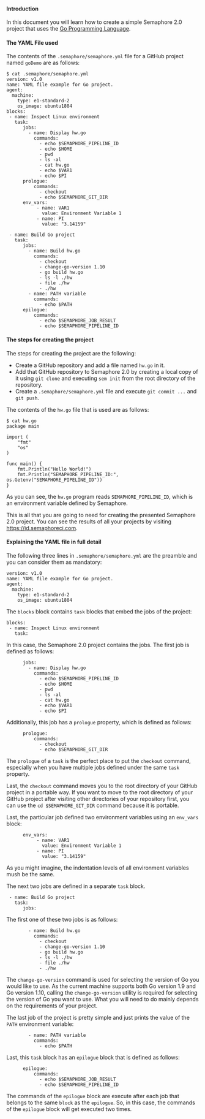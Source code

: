 #### Introduction

In this document you will learn how to create a simple Semaphore 2.0
project that uses the <a href="https://golang.org/" target="_blank">Go Programming Language</a>.

#### The YAML File used

The contents of the `.semaphore/semaphore.yml` file for a GitHub project
named `goDemo` are as follows:

    $ cat .semaphore/semaphore.yml
    version: v1.0
    name: YAML file example for Go project.
    agent:
      machine:
        type: e1-standard-2
        os_image: ubuntu1804
    blocks:
     - name: Inspect Linux environment
       task:
          jobs:
            - name: Display hw.go
              commands:
                - echo $SEMAPHORE_PIPELINE_ID
                - echo $HOME
                - pwd
                - ls -al
                - cat hw.go
                - echo $VAR1
                - echo $PI
          prologue:
              commands:
                - checkout
                - echo $SEMAPHORE_GIT_DIR
          env_vars:
               - name: VAR1
                 value: Environment Variable 1
               - name: PI
                 value: "3.14159"
    
     - name: Build Go project
       task:
          jobs:
            - name: Build hw.go
              commands:
                - checkout
                - change-go-version 1.10
                - go build hw.go
                - ls -l ./hw
                - file ./hw
                - ./hw
            - name: PATH variable
              commands:
                - echo $PATH
          epilogue:
              commands:
                - echo $SEMAPHORE_JOB_RESULT
                - echo $SEMAPHORE_PIPELINE_ID

#### The steps for creating the project

The steps for creating the project are the following:

* Create a GitHub repository and add a file named `hw.go` in it.
* Add that GitHub repository to Semaphore 2.0 by creating a local copy
  of it using `git clone` and executing `sem init` from the root
  directory of the repository.
* Create a `.semaphore/semaphore.yml` file and execute `git commit ...`
  and `git push`.

The contents of the `hw.go` file that is used are as follows:

    $ cat hw.go
    package main
    
    import ( 
    	"fmt"
    	"os"
    )
    
    func main() {
    	fmt.Println("Hello World!")
    	fmt.Println("SEMAPHORE_PIPELINE_ID:", os.Getenv("SEMAPHORE_PIPELINE_ID"))
    }

As you can see, the `hw.go` program reads `SEMAPHORE_PIPELINE_ID`, which
is an environment variable defined by Semaphore.

This is all that you are going to need for creating the presented
Semaphore 2.0 project. You can see the results of all your projects by
visiting <a href="https://id.semaphoreci.com/" target="_blank">https://id.semaphoreci.com</a>.

#### Explaining the YAML file in full detail

The following three lines in `.semaphore/semaphore.yml` are the preamble
and you can consider them as mandatory:

    version: v1.0
    name: YAML file example for Go project.
    agent:
      machine:
        type: e1-standard-2
        os_image: ubuntu1804

The `blocks` block contains `task` blocks that embed the jobs of the
project:

    blocks:
     - name: Inspect Linux environment
       task:

In this case, the Semaphore 2.0 project contains the jobs. The first job
is defined as follows:

          jobs:
            - name: Display hw.go
              commands:
                - echo $SEMAPHORE_PIPELINE_ID
                - echo $HOME
                - pwd
                - ls -al
                - cat hw.go
                - echo $VAR1
                - echo $PI

Additionally, this job has a `prologue` property, which is defined as
follows:

          prologue:
              commands:
                - checkout
                - echo $SEMAPHORE_GIT_DIR

The `prologue` of a `task` is the perfect place to put the `checkout`
command, especially when you have multiple jobs defined under the same
`task` property.

Last, the `checkout` command moves you to the root directory of your
GitHub project in a portable way. If you want to move to the root
directory of your GitHub project after visiting other directories of
your repository first, you can use the `cd $SEMAPHORE_GIT_DIR` command
because it is portable.

Last, the particular job defined two environment variables using an
`env_vars` block:

          env_vars:
               - name: VAR1
                 value: Environment Variable 1
               - name: PI
                 value: "3.14159"

As you might imagine, the indentation levels of all environment
variables mush be the same.

The next two jobs are defined in a separate `task` block.

     - name: Build Go project
       task:
          jobs:

The first one of these two jobs is as follows:

            - name: Build hw.go
              commands:
                - checkout
                - change-go-version 1.10
                - go build hw.go
                - ls -l ./hw
                - file ./hw
                - ./hw

The `change-go-version` command is used for selecting the version of Go
you would like to use. As the current machine supports both Go version
1.9 and Go version 1.10, calling the `change-go-version` utility is
required for selecting the version of Go you want to use. What you will
need to do mainly depends on the requirements of your project.

The last job of the project is pretty simple and just prints the value
of the `PATH` environment variable:

            - name: PATH variable
              commands:
                - echo $PATH

Last, this `task` block has an `epilogue` block that is defined as
follows:

          epilogue:
              commands:
                - echo $SEMAPHORE_JOB_RESULT
                - echo $SEMAPHORE_PIPELINE_ID

The commands of the `epilogue` block are execute after each job that
belongs to the same `block` as the `epilogue`. So, in this case, the
commands of the `epilogue` block will get executed two times.


